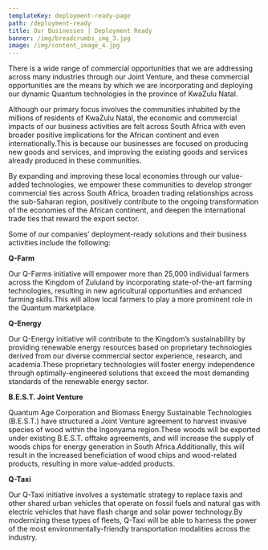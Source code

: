 ```yaml
---
templateKey: deployment-ready-page
path: /deployment-ready
title: Our Businesses | Deployment Ready
banner: /img/breadcrumbs_img_3.jpg
image: /img/content_image_4.jpg
---
```


There is a wide range of commercial opportunities that we are addressing across many industries through our Joint Venture, and these commercial opportunities are the means by which we are incorporating and deploying our dynamic Quantum technologies in the province of KwaZulu Natal.

Although our primary focus involves the communities inhabited by the millions of residents of KwaZulu Natal, the economic and commercial impacts of our business activities are felt across South Africa with even broader positive implications for the African continent and even internationally.This is because our businesses are focused on producing new goods and services, and improving the existing goods and services already produced in these communities.

By expanding and improving these local economies through our value-added technologies, we empower these communities to develop stronger commercial ties across South Africa, broaden trading relationships across the sub-Saharan region, positively contribute to the ongoing transformation of the economies of the African continent, and deepen the international trade ties that reward the export sector.

Some of our companies’ deployment-ready solutions and their business activities include the following:

**Q-Farm**

Our Q-Farms initiative will empower more than 25,000 individual farmers across the Kingdom of Zululand by incorporating state-of-the-art farming technologies, resulting in new agricultural opportunities and enhanced farming skills.This will allow local farmers to play a more prominent role in the Quantum marketplace.

**Q-Energy**

Our Q-Energy initiative will contribute to the Kingdom’s sustainability by providing renewable energy resources based on proprietary technologies derived from our diverse commercial sector experience, research, and academia.These proprietary technologies will foster energy independence through optimally-engineered solutions that exceed the most demanding standards of the renewable energy sector.

**B.E.S.T. Joint Venture**

Quantum Age Corporation and Biomass Energy Sustainable Technologies (B.E.S.T.) have structured a Joint Venture agreement to harvest invasive species of wood within the Ingonyama region.These woods will be exported under existing B.E.S.T. offtake agreements, and will increase the supply of woods chips for energy generation in South Africa.Additionally, this will result in the increased beneficiation of wood chips and wood-related products, resulting in more value-added products.

**Q-Taxi**

Our Q-Taxi initiative involves a systematic strategy to replace taxis and other shared urban vehicles that operate on fossil fuels and natural gas with electric vehicles that have flash charge and solar power technology.By modernizing these types of fleets, Q-Taxi will be able to harness the power of the most environmentally-friendly transportation modalities across the industry.
